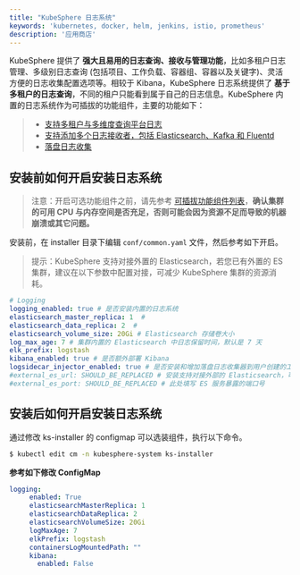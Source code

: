 ```yaml
---
title: "KubeSphere 日志系统"
keywords: 'kubernetes, docker, helm, jenkins, istio, prometheus'
description: '应用商店'
---
```


KubeSphere 提供了 **强大且易用的日志查询、接收与管理功能**，比如多租户日志管理、多级别日志查询 (包括项目、工作负载、容器组、容器以及关键字)、灵活方便的日志收集配置选项等。相较于 Kibana，KubeSphere 日志系统提供了 **基于多租户的日志查询**，不同的租户只能看到属于自己的日志信息。KubeSphere 内置的日志系统作为可插拔的功能组件，主要的功能如下：

> - [支持多租户与多维度查询平台日志](../../toolbox/log-search)
> - [支持添加多个日志接收者，包括 Elasticsearch、Kafka 和 Fluentd](../.../)
> - [落盘日志收集](../../workload/logs-on-disk)

## 安装前如何开启安装日志系统

> 注意：开启可选功能组件之前，请先参考 [可插拔功能组件列表](../../installation/intro/#可插拔功能组件列表)，**确认集群的可用 CPU 与内存空间是否充足，否则可能会因为资源不足而导致的机器崩溃或其它问题。**

安装前，在 installer 目录下编辑 `conf/common.yaml` 文件，然后参考如下开启。

> 提示：KubeSphere 支持对接外置的 Elasticsearch，若您已有外置的 ES 集群，建议在以下参数中配置对接，可减少 KubeSphere 集群的资源消耗。

```yaml
# Logging
logging_enabled: true # 是否安装内置的日志系统
elasticsearch_master_replica: 1  #
elasticsearch_data_replica: 2  #
elasticsearch_volume_size: 20Gi # Elasticsearch 存储卷大小
log_max_age: 7 # 集群内置的 Elasticsearch 中日志保留时间，默认是 7 天
elk_prefix: logstash
kibana_enabled: true # 是否额外部署 Kibana
logsidecar_injector_enabled: true # 是否安装和增加落盘日志收集器到用户创建的工作负载副本中
#external_es_url: SHOULD_BE_REPLACED # 安装支持对接外部的 Elasticsearch，可减少资源消耗，此处填写 ES 服务的地址
#external_es_port: SHOULD_BE_REPLACED # 此处填写 ES 服务暴露的端口号
```

## 安装后如何开启安装日志系统

通过修改 ks-installer 的 configmap 可以选装组件，执行以下命令。

```bash
$ kubectl edit cm -n kubesphere-system ks-installer
```

**参考如下修改 ConfigMap**

```yaml
logging:
     enabled: True
     elasticsearchMasterReplica: 1
     elasticsearchDataReplica: 2
     elasticsearchVolumeSize: 20Gi
     logMaxAge: 7
     elkPrefix: logstash
     containersLogMountedPath: ""
     kibana:
       enabled: False
```
